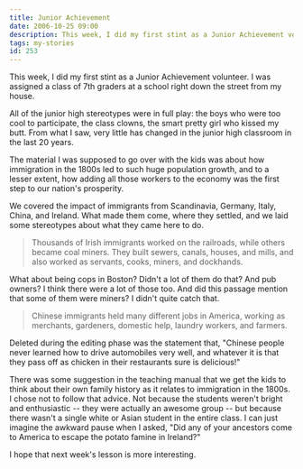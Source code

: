 ```yaml
---
title: Junior Achievement
date: 2006-10-25 09:00
description: This week, I did my first stint as a Junior Achievement volunteer.  I was assigned a class of 7th graders at a school right down the street from my house.  All of the junior high stereotypes were in full play:  the boys who were too cool to participate, the class clowns, the smart pretty girl who kissed my butt.  From what I saw, very little has changed in the junior high classroom in the last 20 years.
tags: my-stories
id: 253
---
```

This week, I did my first stint as a Junior Achievement volunteer.  I was assigned a class of 7th graders at a school right down the street from my house.  

All of the junior high stereotypes were in full play:  the boys who were too cool to participate, the class clowns, the smart pretty girl who kissed my butt.  From what I saw, very little has changed in the junior high classroom in the last 20 years.

The material I was supposed to go over with the kids was about how immigration in the 1800s led to such huge population growth, and to a lesser extent, how adding all those workers to the economy was the first step to our nation's prosperity.

We covered the impact of immigrants from Scandinavia, Germany, Italy, China, and Ireland.  What made them come, where they settled, and we laid some stereotypes about what they came here to do.  

<blockquote>Thousands of Irish immigrants worked on the railroads, while others became coal miners.  They built sewers, canals, houses, and mills, and also worked as servants, cooks, miners, and dockhands.</blockquote>

What about being cops in Boston?  Didn't a lot of them do that?  And pub owners?  I think there were a lot of those too.  And did this passage mention that some of them were miners?  I didn't quite catch that.

<blockquote>Chinese immigrants held many different jobs in America, working as merchants, gardeners, domestic help, laundry workers, and farmers.</blockquote>

Deleted during the editing phase was the statement that, "Chinese people never learned how to drive automobiles very well, and whatever it is that they pass off as chicken in their restaurants sure is delicious!"

There was some suggestion in the teaching manual that we get the kids to think about their own family history as it relates to immigration in the 1800s.  I chose not to follow that advice.  Not because the students weren't bright and enthusiastic -- they were actually an awesome group -- but because there wasn't a single white or Asian student in the entire class.  I can just imagine the awkward pause when I asked, "Did any of your ancestors come to America to escape the potato famine in Ireland?"

I hope that next week's lesson is more interesting.